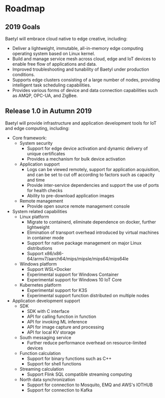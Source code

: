 # Roadmap

## 2019 Goals

Baetyl will embrace cloud native to edge creative, including:

- Deliver a lightweight, immutable, all-in-memory edge computing operating system based on Linux kernel.
- Build and manage service mesh across cloud, edge and IoT devices to enable free flow of applications and data.
- Improved troubleshooting and tunability of Baetyl under production conditions.
- Supports edge clusters consisting of a large number of nodes, providing intelligent task scheduling capabilities.
- Provides various forms of device and data connection capabilities such as AMQP, OPC-UA, and ZigBee.

## Release 1.0 in Autumn 2019

Baetyl will provide infrastructure and application development tools for IoT and edge computing, including:

- Core framework:
  - System security
    - Support for edge device activation and dynamic delivery of unique certificates
    - Provides a mechanism for bulk device activation
  - Application support
    - Logs can be viewed remotely, support for application acquisition, and can be set to cut off according to factors such as capacity and time
    - Provide inter-service dependencies and support the use of ports for health checks
    - Ability to pre-download application images
  - Remote management
    - Provide open source remote management console
- System related capabilities
  - Linux platform
    - Migrate to containerd, eliminate dependence on docker, further lightweight
    - Elimination of transport overhead introduced by virtual machines in container mode
    - Support for native package management on major Linux distributions
    - Support x86/x86-64/armv7/aarch64/mips/mipsle/mips64/mips64le
  - Windows platform
    - Support WSL+Docker
    - Experimental support for Windows Container
    - Experimental support for Windows 10 IoT Core
  - Kubernetes platform
    - Experimental support for K3S
    - Experimental support function distributed on multiple nodes
- Application development support
  - SDK
    - SDK with C interface
    - API for calling function in function
    - API for invoking ML inference
    - API for image capture and processing
    - API for local KV storage
  - South messaging service
    - Further reduce performance overhead on resource-limited devices
  - Function calculation
    - Support for binary functions such as C++
    - Support for shell functions
  - Streaming calculation
    - Support Flink SQL compatible streaming computing
  - North data synchronization
    - Support for connection to Mosquito, EMQ and AWS's IOTHUB
    - Support for connection to Kafka
